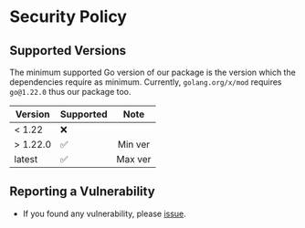 # Security Policy

## Supported Versions

The minimum supported Go version of our package is the version which the dependencies require as minimum.
Currently, `golang.org/x/mod` requires `go@1.22.0` thus our package too.

| Version | Supported          | Note |
| ------- | ------------------ | :--: |
| < 1.22  | :x:                | |
| > 1.22.0  | :white_check_mark: | Min ver |
| latest  | :white_check_mark: | Max ver |

## Reporting a Vulnerability

- If you found any vulnerability, please [issue](https://github.com/KEINOS/go-relver/issues).
